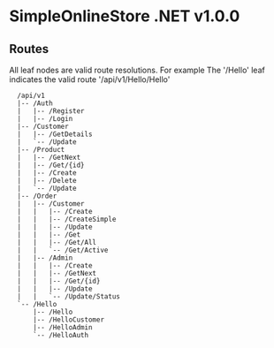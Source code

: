 # SimpleOnlineStore .NET v1.0.0

## Routes
All leaf nodes are valid route resolutions. For example The '/Hello' leaf indicates the valid route '/api/v1/Hello/Hello'
```
  /api/v1
  |-- /Auth
  |   |-- /Register
  |   |-- /Login
  |-- /Customer
  |   |-- /GetDetails
  |   `-- /Update
  |-- /Product
  |   |-- /GetNext
  |   |-- /Get/{id}
  |   |-- /Create
  |   |-- /Delete
  |   `-- /Update
  |-- /Order
  |   |-- /Customer
  |   |   |-- /Create
  |   |   |-- /CreateSimple
  |   |   |-- /Update
  |   |   |-- /Get
  |   |   |-- /Get/All
  |   |   `-- /Get/Active
  |   |-- /Admin
  |   |   |-- /Create
  |   |   |-- /GetNext
  |   |   |-- /Get/{id}
  |   |   |-- /Update
  |   |   `-- /Update/Status
  `-- /Hello
      |-- /Hello
      |-- /HelloCustomer
      |-- /HelloAdmin
      `-- /HelloAuth
```
